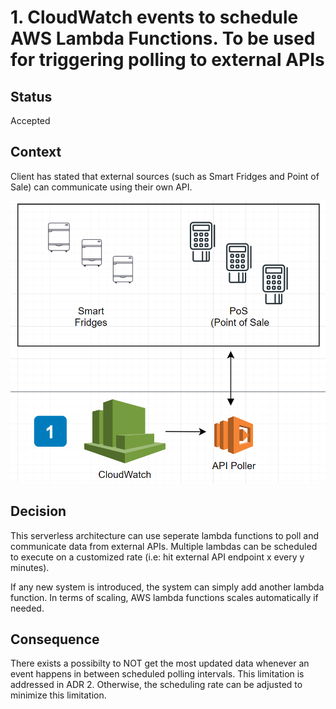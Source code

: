 # 1. CloudWatch events to schedule AWS Lambda Functions. To be used for triggering polling to external APIs

## Status
Accepted

## Context
Client has stated that external sources (such as Smart Fridges and Point of Sale) can communicate using their own API. 

![Image of Context](https://github.com/sebfault/architecure-kata-sandbox/blob/master/ADRs/images/imageSource1.PNG)

## Decision
This serverless architecture can use seperate lambda functions to poll and communicate data from external APIs.
Multiple lambdas can be scheduled to execute on a customized rate (i.e: hit external API endpoint x every y minutes).

If any new system is introduced, the system can simply add another lambda function.
In terms of scaling, AWS lambda functions scales automatically if needed.

## Consequence

There exists a possibilty to NOT get the most updated data whenever an event happens in between scheduled polling intervals.
This limitation is addressed in ADR 2. Otherwise, the scheduling rate can be adjusted to minimize this limitation.